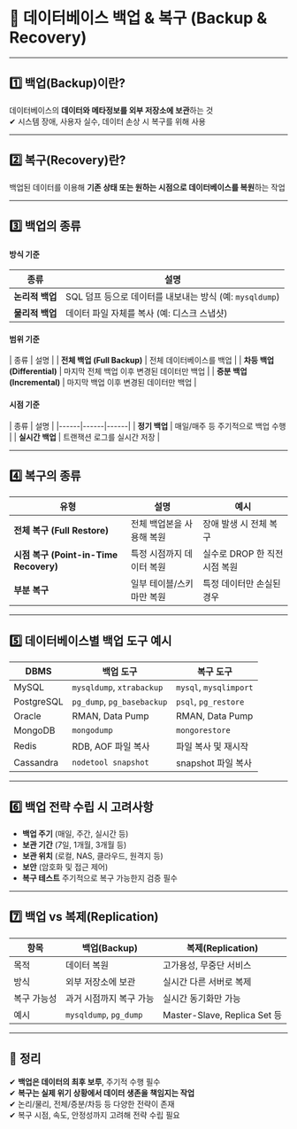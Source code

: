 # 📄 데이터베이스 백업 & 복구 (Backup & Recovery)

---

## 1️⃣ 백업(Backup)이란?

데이터베이스의 **데이터와 메타정보를 외부 저장소에 보관**하는 것  
✔ 시스템 장애, 사용자 실수, 데이터 손상 시 복구를 위해 사용  

---

## 2️⃣ 복구(Recovery)란?

백업된 데이터를 이용해 **기존 상태 또는 원하는 시점으로 데이터베이스를 복원**하는 작업

---

## 3️⃣ 백업의 종류

#### 방식 기준
| 종류 | 설명 |
|------|------|
| **논리적 백업** | SQL 덤프 등으로 데이터를 내보내는 방식 (예: `mysqldump`) |
| **물리적 백업** | 데이터 파일 자체를 복사 (예: 디스크 스냅샷) |

#### 범위 기준
| 종류 | 설명 |
| **전체 백업 (Full Backup)** | 전체 데이터베이스를 백업 |
| **차등 백업 (Differential)** | 마지막 전체 백업 이후 변경된 데이터만 백업 |
| **증분 백업 (Incremental)** | 마지막 백업 이후 변경된 데이터만 백업 |

#### 시점 기준
| 종류 | 설명 |
|------|------|------|
| **정기 백업** | 매일/매주 등 주기적으로 백업 수행 |
| **실시간 백업** | 트랜잭션 로그를 실시간 저장 |

---

## 4️⃣ 복구의 종류

| 유형 | 설명 | 예시 |
|------|------|------|
| **전체 복구 (Full Restore)** | 전체 백업본을 사용해 복원 | 장애 발생 시 전체 복구 |
| **시점 복구 (Point-in-Time Recovery)** | 특정 시점까지 데이터 복원 | 실수로 DROP 한 직전 시점 복원 |
| **부분 복구** | 일부 테이블/스키마만 복원 | 특정 데이터만 손실된 경우 |

---

## 5️⃣ 데이터베이스별 백업 도구 예시

| DBMS | 백업 도구 | 복구 도구 |
|------|-----------|------------|
| MySQL | `mysqldump`, `xtrabackup` | `mysql`, `mysqlimport` |
| PostgreSQL | `pg_dump`, `pg_basebackup` | `psql`, `pg_restore` |
| Oracle | RMAN, Data Pump | RMAN, Data Pump |
| MongoDB | `mongodump` | `mongorestore` |
| Redis | RDB, AOF 파일 복사 | 파일 복사 및 재시작 |
| Cassandra | `nodetool snapshot` | snapshot 파일 복사 |

---

## 6️⃣ 백업 전략 수립 시 고려사항

- **백업 주기** (매일, 주간, 실시간 등)
- **보관 기간** (7일, 1개월, 3개월 등)
- **보관 위치** (로컬, NAS, 클라우드, 원격지 등)
- **보안** (암호화 및 접근 제어)
- **복구 테스트** 주기적으로 복구 가능한지 검증 필수

---

## 7️⃣ 백업 vs 복제(Replication)

| 항목 | 백업(Backup) | 복제(Replication) |
|------|--------------|--------------------|
| 목적 | 데이터 복원 | 고가용성, 무중단 서비스 |
| 방식 | 외부 저장소에 보관 | 실시간 다른 서버로 복제 |
| 복구 가능성 | 과거 시점까지 복구 가능 | 실시간 동기화만 가능 |
| 예시 | `mysqldump`, `pg_dump` | Master-Slave, Replica Set 등 |

---

## 🎯 정리

✔ **백업은 데이터의 최후 보루**, 주기적 수행 필수  
✔ **복구는 실제 위기 상황에서 데이터 생존을 책임지는 작업**  
✔ 논리/물리, 전체/증분/차등 등 다양한 전략이 존재  
✔ 복구 시점, 속도, 안정성까지 고려해 전략 수립 필요

